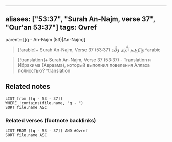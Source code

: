 
---
aliases: ["53:37", "Surah An-Najm, verse 37", "Qur'an 53:37"]
tags: Qvref
---

parent:: [[q - An-Najm (53)|An-Najm]]

> [!arabic]+ Surah An-Najm, Verse 37 (53:37)
> <span class="quran-arabic">وَإِبْرَٰهِيمَ ٱلَّذِى وَفَّىٰٓ</span>
^arabic

> [!translation]+ Surah An-Najm, Verse 37 (53:37) - Translation
> и Ибрахима (Авраама), который выполнил повеления Аллаха полностью?
^translation



## Related notes
```dataview
LIST from [[q - 53 - 37]]
WHERE !contains(file.name, "q - ")
SORT file.name ASC
```

### Related verses (footnote backlinks)
```dataview
LIST FROM [[q - 53 - 37]] AND #Qvref
SORT file.name ASC
```

